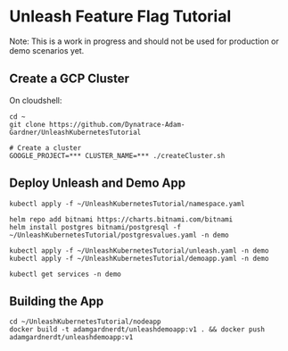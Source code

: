 # Unleash Feature Flag Tutorial

Note: This is a work in progress and should not be used for production or demo scenarios yet.

## Create a GCP Cluster

On cloudshell:
```
cd ~
git clone https://github.com/Dynatrace-Adam-Gardner/UnleashKubernetesTutorial

# Create a cluster
GOOGLE_PROJECT=*** CLUSTER_NAME=*** ./createCluster.sh 
```

## Deploy Unleash and Demo App
```
kubectl apply -f ~/UnleashKubernetesTutorial/namespace.yaml

helm repo add bitnami https://charts.bitnami.com/bitnami
helm install postgres bitnami/postgresql -f ~/UnleashKubernetesTutorial/postgresvalues.yaml -n demo

kubectl apply -f ~/UnleashKubernetesTutorial/unleash.yaml -n demo
kubectl apply -f ~/UnleashKubernetesTutorial/demoapp.yaml -n demo

kubectl get services -n demo
```

## Building the App
```
cd ~/UnleashKubernetesTutorial/nodeapp
docker build -t adamgardnerdt/unleashdemoapp:v1 . && docker push adamgardnerdt/unleashdemoapp:v1
```